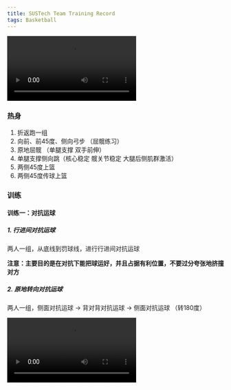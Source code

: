 ```yaml
---
title: SUSTech Team Training Record
tags: Basketball
---
```


<video src="/videos/test.mp4" controls="controls"></video>

### 热身

1. 折返跑一组
2. 向前、前45度、侧向弓步 （屈髋练习）
3. 原地屈髋 （单腿支撑 双手前伸）
4. 单腿支撑侧向跳（核心稳定 髋关节稳定 大腿后侧肌群激活）
5. 两侧45度上篮
6. 两侧45度传球上篮


### 训练

#### 训练一：对抗运球

##### 1. 行进间对抗运球

两人一组，从底线到罚球线，进行行进间对抗运球

**注意：主要目的是在对抗下能把球运好，并且占据有利位置，不要过分夸张地挤撞对方**



##### 2. 原地转向对抗运球

两人一组，侧面对抗运球 → 背对背对抗运球 → 侧面对抗运球 （转180度）

<video src="/videos/1-20211128-test.mp4" controls="controls"></video>



<!--more-->
